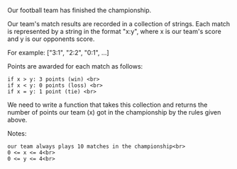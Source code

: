 Our football team has finished the championship.<br>

Our team's match results are recorded in a collection of strings. Each match is represented by a string in the format "x:y", where x is our team's score and y is our opponents score.

For example: ["3:1", "2:2", "0:1", ...]<br>

Points are awarded for each match as follows:<br>

    if x > y: 3 points (win) <br>
    if x < y: 0 points (loss) <br>
    if x = y: 1 point (tie) <br>

We need to write a function that takes this collection and returns the number of points our team (x) got in the championship by the rules given above.

Notes:<br>

    our team always plays 10 matches in the championship<br>
    0 <= x <= 4<br>
    0 <= y <= 4<br>
